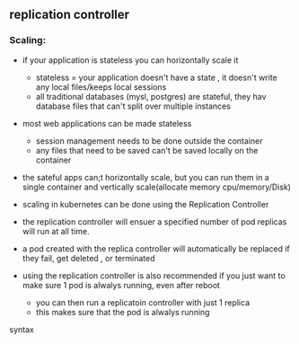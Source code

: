 ## replication controller

### Scaling:

- if your application is stateless you can horizontally scale it
  - stateless = your application doesn't have a state , it doesn't write any local files/keeps local sessions
  - all traditional databases (mysl, postgres) are stateful, they hav database files that can't split over multiple instances
- most web applications can be made stateless
  - session management needs to be done outside the container
  - any files that need to be saved can't be saved locally on the container
- the sateful apps can;t horizontally scale, but you can run them in a single container and vertically scale(allocate memory cpu/memory/Disk)

- scaling in kubernetes can be done using the Replication Controller
- the replication controller will ensuer a specified number of pod replicas will run at all time.

- a pod created with the replica controller will automatically be replaced if they fail, get deleted , or terminated
- using the replication controller is also recommended if you just want to make sure 1 pod is alwalys running, even after reboot
  - you can then run a replicatoin controller with just 1 replica
  - this makes sure that the pod is alwalys running


syntax
